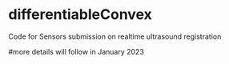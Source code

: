 # differentiableConvex
Code for Sensors submission on realtime ultrasound registration

#more details will follow in January 2023
